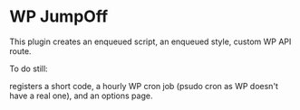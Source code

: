 # WP JumpOff

This plugin creates an enqueued script, an enqueued style, custom WP API route.

To do still:

registers a short code, a hourly WP cron job (psudo cron as WP doesn't have a real one), and an options page.
